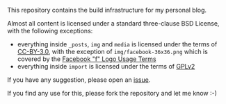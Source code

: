 This repository contains the build infrastructure for my personal blog.

Almost all content is licensed under a standard three-clause BSD License, with
the following exceptions:

* everything inside `_posts`, `img` and `media` is licensed under
  the terms of [CC-BY-3.0][], with the exception of `img/facebook-36x36.png` which
  is covered by the [Facebook "f" Logo Usage
  Terms](https://www.facebook.com/brandpermissions/)
* everything inside `import` is licensed under the terms of [GPLv2][]

If you have any suggestion, please open an [issue][GH-ISSUES].

If you find any use for this, please fork the repository and let me know :-)

[CC-BY-3.0]: http://creativecommons.org/licenses/by/3.0/
[GPLv2]: http://www.gnu.org/licenses/gpl-2.0.html
[GH-ISSUES]: https://github.com/rfc1459/blog/issues/new

